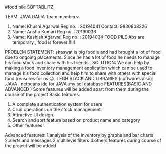 #food pile
SOFTABLITZ

 

TEAM: JAVA DALIA
Team members:

1.	Name: Khushi Agarwal
Reg no. : 20194041
Contact: 9830808226
2.	Name: Anshu Kumari
Reg no. :20190036
3.	Name: Kashish Agarwal
Reg no. : 20194034
FOOD PILE 
Abs are temporary , food is forever !!!!!

 


PROBLEM STATEMENT:
shaswat is big foodie and had brought a lot of food due to ongoing placements. Since he has a lot of food he needs to manage his food stock and share with his friends .
SOLUTION:
We can help by making a food inventory management application which can be used to manage his food collection and help him to share with others with special food treasures for us 😉.
TECH STACK AND LIBRARIES (softwares also):
.JAVA 
. netbeans ide for JAVA 
.my sql database
FEATURES(BASIC AND ADVANCED )
Some features will be added apart from them during the course of the project
Basic features:
1.	A complete authentication system for users
2.	Crud operations on the stock management.
3.	Attractive UI design.
4.	Search and sort feature based on product name and category
5.	Other features .


Advanced features:
1.analysis of the inventory by graphs and bar charts
2.alerts and messages
3.multilevel filters
4.others features during course of the project will be added 
